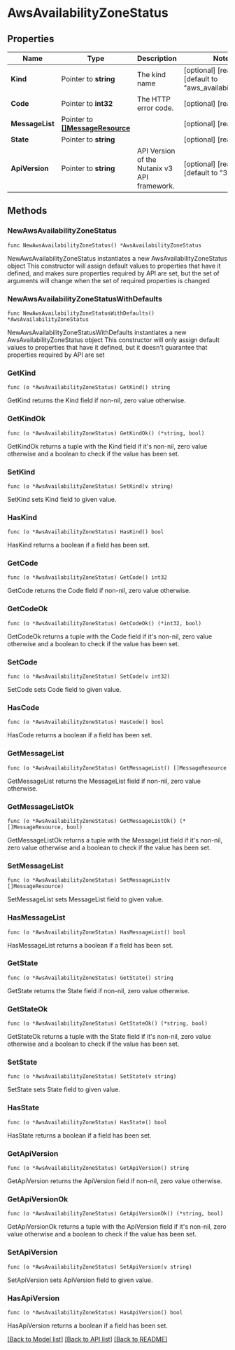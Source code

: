 # AwsAvailabilityZoneStatus

## Properties

Name | Type | Description | Notes
------------ | ------------- | ------------- | -------------
**Kind** | Pointer to **string** | The kind name | [optional] [readonly] [default to "aws_availability_zone"]
**Code** | Pointer to **int32** | The HTTP error code. | [optional] [readonly] 
**MessageList** | Pointer to [**[]MessageResource**](MessageResource.md) |  | [optional] [readonly] 
**State** | Pointer to **string** |  | [optional] [readonly] 
**ApiVersion** | Pointer to **string** | API Version of the Nutanix v3 API framework. | [optional] [readonly] [default to "3.1.0"]

## Methods

### NewAwsAvailabilityZoneStatus

`func NewAwsAvailabilityZoneStatus() *AwsAvailabilityZoneStatus`

NewAwsAvailabilityZoneStatus instantiates a new AwsAvailabilityZoneStatus object
This constructor will assign default values to properties that have it defined,
and makes sure properties required by API are set, but the set of arguments
will change when the set of required properties is changed

### NewAwsAvailabilityZoneStatusWithDefaults

`func NewAwsAvailabilityZoneStatusWithDefaults() *AwsAvailabilityZoneStatus`

NewAwsAvailabilityZoneStatusWithDefaults instantiates a new AwsAvailabilityZoneStatus object
This constructor will only assign default values to properties that have it defined,
but it doesn't guarantee that properties required by API are set

### GetKind

`func (o *AwsAvailabilityZoneStatus) GetKind() string`

GetKind returns the Kind field if non-nil, zero value otherwise.

### GetKindOk

`func (o *AwsAvailabilityZoneStatus) GetKindOk() (*string, bool)`

GetKindOk returns a tuple with the Kind field if it's non-nil, zero value otherwise
and a boolean to check if the value has been set.

### SetKind

`func (o *AwsAvailabilityZoneStatus) SetKind(v string)`

SetKind sets Kind field to given value.

### HasKind

`func (o *AwsAvailabilityZoneStatus) HasKind() bool`

HasKind returns a boolean if a field has been set.

### GetCode

`func (o *AwsAvailabilityZoneStatus) GetCode() int32`

GetCode returns the Code field if non-nil, zero value otherwise.

### GetCodeOk

`func (o *AwsAvailabilityZoneStatus) GetCodeOk() (*int32, bool)`

GetCodeOk returns a tuple with the Code field if it's non-nil, zero value otherwise
and a boolean to check if the value has been set.

### SetCode

`func (o *AwsAvailabilityZoneStatus) SetCode(v int32)`

SetCode sets Code field to given value.

### HasCode

`func (o *AwsAvailabilityZoneStatus) HasCode() bool`

HasCode returns a boolean if a field has been set.

### GetMessageList

`func (o *AwsAvailabilityZoneStatus) GetMessageList() []MessageResource`

GetMessageList returns the MessageList field if non-nil, zero value otherwise.

### GetMessageListOk

`func (o *AwsAvailabilityZoneStatus) GetMessageListOk() (*[]MessageResource, bool)`

GetMessageListOk returns a tuple with the MessageList field if it's non-nil, zero value otherwise
and a boolean to check if the value has been set.

### SetMessageList

`func (o *AwsAvailabilityZoneStatus) SetMessageList(v []MessageResource)`

SetMessageList sets MessageList field to given value.

### HasMessageList

`func (o *AwsAvailabilityZoneStatus) HasMessageList() bool`

HasMessageList returns a boolean if a field has been set.

### GetState

`func (o *AwsAvailabilityZoneStatus) GetState() string`

GetState returns the State field if non-nil, zero value otherwise.

### GetStateOk

`func (o *AwsAvailabilityZoneStatus) GetStateOk() (*string, bool)`

GetStateOk returns a tuple with the State field if it's non-nil, zero value otherwise
and a boolean to check if the value has been set.

### SetState

`func (o *AwsAvailabilityZoneStatus) SetState(v string)`

SetState sets State field to given value.

### HasState

`func (o *AwsAvailabilityZoneStatus) HasState() bool`

HasState returns a boolean if a field has been set.

### GetApiVersion

`func (o *AwsAvailabilityZoneStatus) GetApiVersion() string`

GetApiVersion returns the ApiVersion field if non-nil, zero value otherwise.

### GetApiVersionOk

`func (o *AwsAvailabilityZoneStatus) GetApiVersionOk() (*string, bool)`

GetApiVersionOk returns a tuple with the ApiVersion field if it's non-nil, zero value otherwise
and a boolean to check if the value has been set.

### SetApiVersion

`func (o *AwsAvailabilityZoneStatus) SetApiVersion(v string)`

SetApiVersion sets ApiVersion field to given value.

### HasApiVersion

`func (o *AwsAvailabilityZoneStatus) HasApiVersion() bool`

HasApiVersion returns a boolean if a field has been set.


[[Back to Model list]](../README.md#documentation-for-models) [[Back to API list]](../README.md#documentation-for-api-endpoints) [[Back to README]](../README.md)


